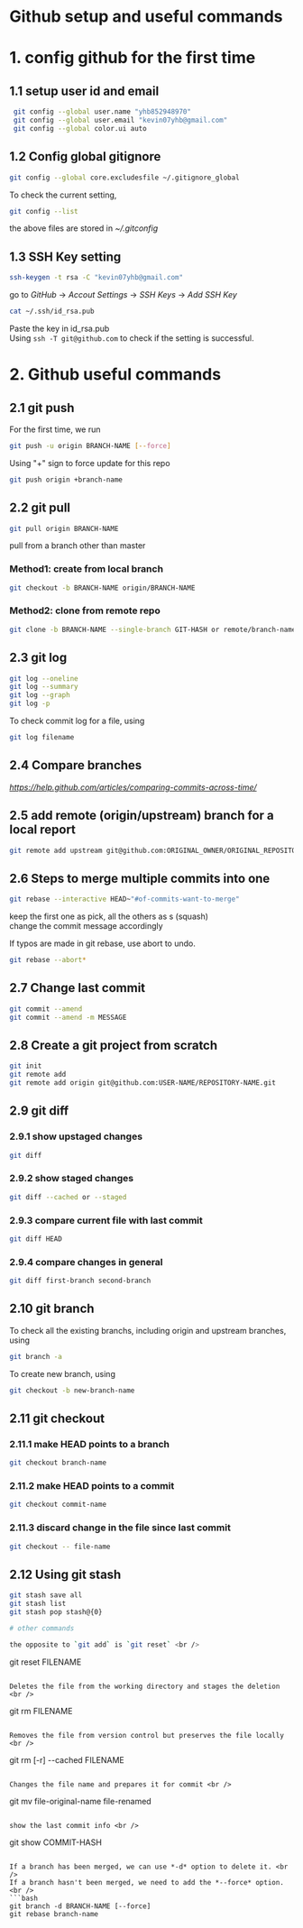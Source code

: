 Github setup and useful commands
================================

# 1. config github for the first time

## 1.1 setup user id and email
```bash
 git config --global user.name "yhb852948970" 
 git config --global user.email "kevin07yhb@gmail.com" 
 git config --global color.ui auto 
```
## 1.2 Config global gitignore
```bash
git config --global core.excludesfile ~/.gitignore_global
```

To check the current setting, <br />
```bash
git config --list
```
the above files are stored in *~/.gitconfig* <br />

## 1.3 SSH Key setting
```bash
ssh-keygen -t rsa -C "kevin07yhb@gmail.com"
```
go to *GitHub* -> *Accout Settings* -> *SSH Keys* -> *Add SSH Key* <br />
```bash
cat ~/.ssh/id_rsa.pub 
```
Paste the key in id_rsa.pub <br />
Using `ssh -T git@github.com` to check if the setting is successful. <br />

# 2. Github useful commands

## 2.1 git push 
For the first time, we run 
```bash
git push -u origin BRANCH-NAME [--force]
```
Using "+" sign to force update for this repo
```bash
git push origin +branch-name
```

## 2.2 git pull
```bash
git pull origin BRANCH-NAME
```
pull from a branch other than master <br />

### Method1: create from local branch
```bash
git checkout -b BRANCH-NAME origin/BRANCH-NAME
```
### Method2: clone from remote repo
```bash
git clone -b BRANCH-NAME --single-branch GIT-HASH or remote/branch-name 
```

## 2.3 git log
```bash
git log --oneline
git log --summary
git log --graph
git log -p
```
To check commit log for a file, using
```bash
git log filename
```

## 2.4 Compare branches
*https://help.github.com/articles/comparing-commits-across-time/*


## 2.5 add remote (origin/upstream) branch for a local report
```bash
git remote add upstream git@github.com:ORIGINAL_OWNER/ORIGINAL_REPOSITORY.git
```

## 2.6 Steps to merge multiple commits into one
```bash
git rebase --interactive HEAD~"#of-commits-want-to-merge"
```
keep the first one as pick, all the others as s (squash) <br />
change the commit message accordingly <br />

If typos are made in git rebase, use abort to undo.<br />
```bash
git rebase --abort*  
```

## 2.7 Change last commit
```bash
git commit --amend
git commit --amend -m MESSAGE
```

## 2.8 Create a git project from scratch
```bash
git init
git remote add
git remote add origin git@github.com:USER-NAME/REPOSITORY-NAME.git
```

## 2.9 git diff

### 2.9.1 show upstaged changes
```bash
git diff
```
### 2.9.2 show staged changes
```bash
git diff --cached or --staged
```
### 2.9.3 compare current file with last commit
```bash
git diff HEAD
```
### 2.9.4 compare changes in general
```bash
git diff first-branch second-branch
```

## 2.10 git branch
To check all the existing branchs, including origin and upstream branches, using <br />
```bash
git branch -a
```
To create new branch, using
```bash
git checkout -b new-branch-name
```

## 2.11 git checkout 
### 2.11.1 make HEAD points to a branch 
```bash
git checkout branch-name
```
### 2.11.2 make HEAD points to a commit 
```bash
git checkout commit-name
```
### 2.11.3 discard change in the file since last commit 
```bash
git checkout -- file-name
```

## 2.12 Using git stash
```bash
git stash save all
git stash list
git stash pop stash@{0}

# other commands

the opposite to `git add` is `git reset` <br />
```
git reset FILENAME
```

Deletes the file from the working directory and stages the deletion <br />
```
git rm FILENAME
```

Removes the file from version control but preserves the file locally <br />
```
git rm [-r] --cached FILENAME
```

Changes the file name and prepares it for commit <br />
```
git mv file-original-name file-renamed
```

show the last commit info <br />
```
git show COMMIT-HASH
```

If a branch has been merged, we can use *-d* option to delete it. <br />
If a branch hasn't been merged, we need to add the *--force* option. <br />
```bash
git branch -d BRANCH-NAME [--force]
git rebase branch-name
```
